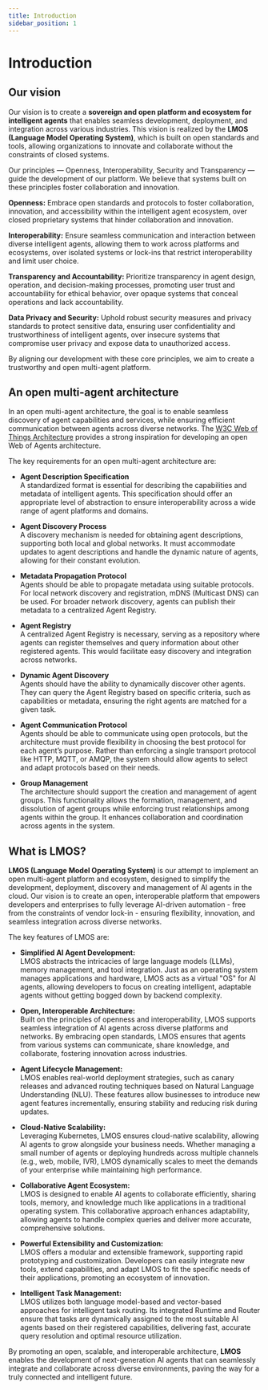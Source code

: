 ```yaml
---
title: Introduction
sidebar_position: 1
---
```


# Introduction

## Our vision
Our vision is to create a **sovereign and open platform and ecosystem for intelligent agents** that enables seamless development, deployment, and integration across various industries. This vision is realized by the **LMOS (Language Model Operating System)**, which is built on open standards and tools, allowing organizations to innovate and collaborate without the constraints of closed systems.

Our principles — Openness, Interoperability, Security and Transparency — guide the development of our platform. We believe that systems built on these principles foster collaboration and innovation.

**Openness:** Embrace open standards and protocols to foster collaboration, innovation, and accessibility within the intelligent agent ecosystem, over closed proprietary systems that hinder collaboration and innovation.

**Interoperability:** Ensure seamless communication and interaction between diverse intelligent agents, allowing them to work across platforms and ecosystems, over isolated systems or lock-ins that restrict interoperability and limit user choice.

**Transparency and Accountability:** Prioritize transparency in agent design, operation, and decision-making processes, promoting user trust and accountability for ethical behavior, over opaque systems that conceal operations and lack accountability.

**Data Privacy and Security:** Uphold robust security measures and privacy standards to protect sensitive data, ensuring user confidentiality and trustworthiness of intelligent agents, over insecure systems that compromise user privacy and expose data to unauthorized access.

By aligning our development with these core principles, we aim to create a trustworthy and open multi-agent platform.

## An open multi-agent architecture

In an open multi-agent architecture, the goal is to enable seamless discovery of agent capabilities and services, while ensuring efficient communication between agents across diverse networks. The [W3C Web of Things Architecture](https://www.w3.org/WoT/) provides a strong inspiration for developing an open Web of Agents architecture.

The key requirements for an open multi-agent architecture are:

- **Agent Description Specification**  
   A standardized format is essential for describing the capabilities and metadata of intelligent agents. This specification should offer an appropriate level of abstraction to ensure interoperability across a wide range of agent platforms and domains.

- **Agent Discovery Process**  
   A discovery mechanism is needed for obtaining agent descriptions, supporting both local and global networks. It must accommodate updates to agent descriptions and handle the dynamic nature of agents, allowing for their constant evolution.

- **Metadata Propagation Protocol**  
   Agents should be able to propagate metadata using suitable protocols. For local network discovery and registration, mDNS (Multicast DNS) can be used. For broader network discovery, agents can publish their metadata to a centralized Agent Registry.

- **Agent Registry**  
   A centralized Agent Registry is necessary, serving as a repository where agents can register themselves and query information about other registered agents. This would facilitate easy discovery and integration across networks.

- **Dynamic Agent Discovery**  
   Agents should have the ability to dynamically discover other agents. They can query the Agent Registry based on specific criteria, such as capabilities or metadata, ensuring the right agents are matched for a given task.

- **Agent Communication Protocol**  
   Agents should be able to communicate using open protocols, but the architecture must provide flexibility in choosing the best protocol for each agent’s purpose. Rather than enforcing a single transport protocol like HTTP, MQTT, or AMQP, the system should allow agents to select and adapt protocols based on their needs.

- **Group Management**  
   The architecture should support the creation and management of agent groups. This functionality allows the formation, management, and dissolution of agent groups while enforcing trust relationships among agents within the group. It enhances collaboration and coordination across agents in the system.


## What is LMOS?

**LMOS (Language Model Operating System)** is our attempt to implement an open multi-agent platform and ecosystem, designed to simplify the development, deployment, discovery and management of AI agents in the cloud. Our vision is to create an open, interoperable platform that empowers developers and enterprises to fully leverage AI-driven automation - free from the constraints of vendor lock-in - ensuring flexibility, innovation, and seamless integration across diverse networks.

The key features of LMOS are:

- **Simplified AI Agent Development:**  
   LMOS abstracts the intricacies of large language models (LLMs), memory management, and tool integration. Just as an operating system manages applications and hardware, LMOS acts as a virtual "OS" for AI agents, allowing developers to focus on creating intelligent, adaptable agents without getting bogged down by backend complexity.

- **Open, Interoperable Architecture:**  
   Built on the principles of openness and interoperability, LMOS supports seamless integration of AI agents across diverse platforms and networks. By embracing open standards, LMOS ensures that agents from various systems can communicate, share knowledge, and collaborate, fostering innovation across industries.

- **Agent Lifecycle Management:**  
   LMOS enables real-world deployment strategies, such as canary releases and advanced routing techniques based on Natural Language Understanding (NLU). These features allow businesses to introduce new agent features incrementally, ensuring stability and reducing risk during updates.

- **Cloud-Native Scalability:**  
   Leveraging Kubernetes, LMOS ensures cloud-native scalability, allowing AI agents to grow alongside your business needs. Whether managing a small number of agents or deploying hundreds across multiple channels (e.g., web, mobile, IVR), LMOS dynamically scales to meet the demands of your enterprise while maintaining high performance.

- **Collaborative Agent Ecosystem:**  
   LMOS is designed to enable AI agents to collaborate efficiently, sharing tools, memory, and knowledge much like applications in a traditional operating system. This collaborative approach enhances adaptability, allowing agents to handle complex queries and deliver more accurate, comprehensive solutions.

- **Powerful Extensibility and Customization:**  
   LMOS offers a modular and extensible framework, supporting rapid prototyping and customization. Developers can easily integrate new tools, extend capabilities, and adapt LMOS to fit the specific needs of their applications, promoting an ecosystem of innovation.

- **Intelligent Task Management:**  
   LMOS utilizes both language model-based and vector-based approaches for intelligent task routing. Its integrated Runtime and Router ensure that tasks are dynamically assigned to the most suitable AI agents based on their registered capabilities, delivering fast, accurate query resolution and optimal resource utilization.

By promoting an open, scalable, and interoperable architecture, **LMOS** enables the development of next-generation AI agents that can seamlessly integrate and collaborate across diverse environments, paving the way for a truly connected and intelligent future.

